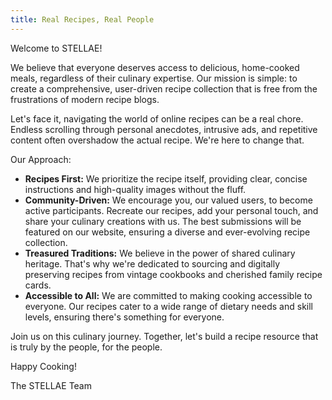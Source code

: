 ```yaml
---
title: Real Recipes, Real People
---
```

Welcome to STELLAE!

We believe that everyone deserves access to delicious, home-cooked meals, regardless of their culinary expertise. Our mission is simple: to create a comprehensive, user-driven recipe collection that is free from the frustrations of modern recipe blogs.

Let's face it, navigating the world of online recipes can be a real chore. Endless scrolling through personal anecdotes, intrusive ads, and repetitive content often overshadow the actual recipe. We're here to change that.

Our Approach:

- **Recipes First:** We prioritize the recipe itself, providing clear, concise instructions and high-quality images without the fluff.
- **Community-Driven:** We encourage you, our valued users, to become active participants. Recreate our recipes, add your personal touch, and share your culinary creations with us. The best submissions will be featured on our website, ensuring a diverse and ever-evolving recipe collection.
- **Treasured Traditions:** We believe in the power of shared culinary heritage. That's why we're dedicated to sourcing and digitally preserving recipes from vintage cookbooks and cherished family recipe cards.
- **Accessible to All:** We are committed to making cooking accessible to everyone. Our recipes cater to a wide range of dietary needs and skill levels, ensuring there's something for everyone.

Join us on this culinary journey. Together, let's build a recipe resource that is truly by the people, for the people.

Happy Cooking!

The STELLAE Team

